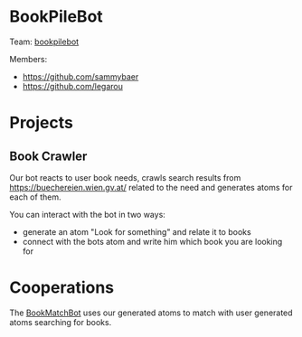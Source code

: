 # BookPileBot

Team: [bookpilebot](https://github.com/orgs/WoN-Hackathon-2019/teams/bookpilebot)

Members:
* https://github.com/sammybaer
* https://github.com/legarou

# Projects
## Book Crawler
Our bot reacts to user book needs, crawls search results from https://buechereien.wien.gv.at/ related to the need and generates atoms for each of them.

You can interact with the bot in two ways:
* generate an atom "Look for something" and relate it to books
* connect with the bots atom and write him which book you are looking for

# Cooperations
The [BookMatchBot](https://github.com/orgs/WoN-Hackathon-2019/teams/bookmatchbot)
uses our generated atoms to match with user generated atoms searching for books.
